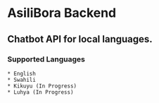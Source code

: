 # AsiliBora Backend

## Chatbot API for local languages.

### Supported Languages

```
* English
* Swahili
* Kikuyu (In Progress)
* Luhya (In Progress)
```

